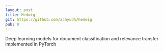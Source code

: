 ```yaml
---
layout: post
title: Hedwig
git: https://github.com/achyudh/hedwig
pub: 0
---
```


Deep learning models for document classification and relevance transfer implemented in PyTorch
